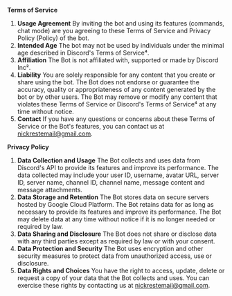 **Terms of Service**

1. **Usage Agreement**
By inviting the bot and using its features (commands, chat mode) are you agreeing to these Terms of Service and Privacy Policy (Policy) of the bot.
2. **Intended Age**
The bot may not be used by individuals under the minimal age described in Discord's Terms of Service⁴.
3. **Affiliation**
The Bot is not affiliated with, supported or made by Discord Inc².
4. **Liability**
You are solely responsible for any content that you create or share using the bot. The Bot does not endorse or guarantee the accuracy, quality or appropriateness of any content generated by the bot or by other users. The Bot may remove or modify any content that violates these Terms of Service or Discord's Terms of Service⁴ at any time without notice.
5. **Contact**
If you have any questions or concerns about these Terms of Service or the Bot's features, you can contact us at nickrestemail@gmail.com.

**Privacy Policy**

1. **Data Collection and Usage**
The Bot collects and uses data from Discord's API to provide its features and improve its performance. The data collected may include your user ID, username, avatar URL, server ID, server name, channel ID, channel name, message content and message attachments.
2. **Data Storage and Retention**
The Bot stores data on secure servers hosted by Google Cloud Platform. The Bot retains data for as long as necessary to provide its features and improve its performance. The Bot may delete data at any time without notice if it is no longer needed or required by law.
3. **Data Sharing and Disclosure**
The Bot does not share or disclose data with any third parties except as required by law or with your consent.
4. **Data Protection and Security**
The Bot uses encryption and other security measures to protect data from unauthorized access, use or disclosure.
5. **Data Rights and Choices**
You have the right to access, update, delete or request a copy of your data that the Bot collects and uses. You can exercise these rights by contacting us at nickrestemail@gmail.com.
